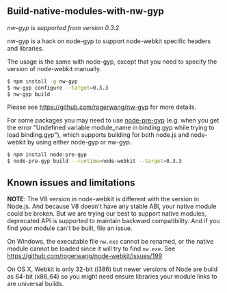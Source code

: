 ## Build-native-modules-with-nw-gyp

*nw-gyp is supported from version 0.3.2*

nw-gyp is a hack on node-gyp to support node-webkit specific headers and libraries. 

The usage is the same with node-gyp, except that you need to specify the version of node-webkit manually. 

````bash
$ npm install -g nw-gyp
$ nw-gyp configure --target=0.3.3
$ nw-gyp build
````

Please see https://github.com/rogerwang/nw-gyp for more details.

For some packages you may need to use [node-pre-gyp](https://github.com/mapbox/node-pre-gyp) (e.g. when you get the error "Undefined variable module_name in binding.gyp while trying to load binding.gyp"), which supports building for both node.js and node-webkit by using either node-gyp or nw-gyp.

````bash
$ npm install node-pre-gyp
$ node-pre-gyp build --runtime=node-webkit --target=0.3.3
````

## Known issues and limitations

**NOTE**: The V8 version in node-webkit is different with the version in Node.js. And because V8 doesn't have any stable ABI, your native module could be broken. But we are trying our best to support native modules, deprecated API is supported to maintain backward compatibility. And if you find your module can't be built, file an issue.

On Windows, the executable file `nw.exe` cannot be renamed, or the native module cannot be loaded since it will try to find `nw.exe`. See https://github.com/rogerwang/node-webkit/issues/199

On OS X, Webkit is only 32-bit (i386) but newer versions of Node are build as 64-bit (x86_64) so you might need ensure libraries your module links to are universal builds.